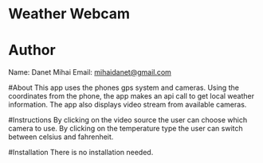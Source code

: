 # Weather Webcam

# Author
Name: Danet Mihai 
Email: mihaidanet@gmail.com

#About
This app uses the phones gps system and cameras. Using the coordinates from the phone, the app makes an api call to get local weather information. The app also displays video stream from available cameras.

#Instructions
By clicking on the video source the user can choose which camera to use. By clicking on the temperature type the user can switch between celsius and fahrenheit.

#Installation
There is no installation needed.

